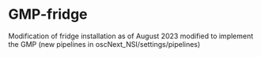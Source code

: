 # GMP-fridge
Modification of fridge installation as of August 2023 modified to implement the GMP (new pipelines in oscNext_NSI/settings/pipelines)
